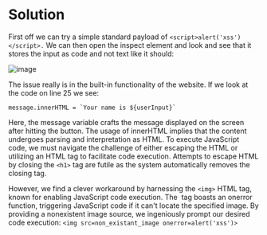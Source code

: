 # Solution
First off we can try a simple standard payload of `<script>alert('xss')</script>.`
We can then open the inspect element and look and see that it stores the input as code and not text like it should:


![image](https://github.com/rpulber/Web-Security-Playground/assets/95892479/4722793c-f753-4f6c-a9d5-15fe0b67ac18)

The issue really is in the built-in functionality of the website. If we look at the code on line 25 we see:
```
message.innerHTML = `Your name is ${userInput}`
```
Here, the message variable crafts the message displayed on the screen after hitting the button. The usage of innerHTML implies that the content undergoes parsing and interpretation as HTML. To execute JavaScript code, we must navigate the challenge of either escaping the HTML or utilizing an HTML tag to facilitate code execution. Attempts to escape HTML by closing the `<h1>` tag are futile as the system automatically removes the closing tag.

However, we find a clever workaround by harnessing the `<img>` HTML tag, known for enabling JavaScript code execution. The <img> tag boasts an onerror function, triggering JavaScript code if it can't locate the specified image. By providing a nonexistent image source, we ingeniously prompt our desired code execution:
`<img src=non_existant_image onerror=alert('xss')>`



